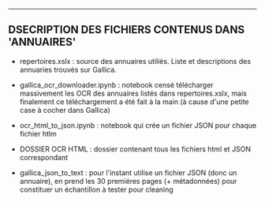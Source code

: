 ----------------------------------------------------------
DSECRIPTION DES FICHIERS CONTENUS DANS 'ANNUAIRES'
----------------------------------------------------------

- repertoires.xslx : source des annuaires utiliés. Liste et descriptions des annuaries trouvés sur Gallica. 

- gallica_ocr_downloader.ipynb : notebook censé télécharger massivement les OCR des annuaires listés dans repertoires.xslx, mais finalement ce téléchargement a été fait à la main (à cause d'une petite case à cocher dans Gallica)

- ocr_html_to_json.ipynb : notebook qui crée un fichier JSON pour chaque fichier htlm 

- DOSSIER OCR HTML : dossier contenant tous les fichiers html et JSON correspondant

- gallica_json_to_text : pour l'instant utilise un fichier JSON (donc un annuaire), en prend les 30 premiéres pages (+ métadonnées) pour constituer un échantillon à tester pour cleaning
